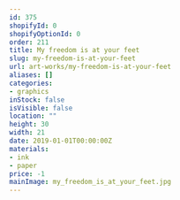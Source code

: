 ```yaml
---
id: 375
shopifyId: 0
shopifyOptionId: 0
order: 211
title: My freedom is at your feet
slug: my-freedom-is-at-your-feet
url: art-works/my-freedom-is-at-your-feet
aliases: []
categories:
- graphics
inStock: false
isVisible: false
location: ""
height: 30
width: 21
date: 2019-01-01T00:00:00Z
materials:
- ink
- paper
price: -1
mainImage: my_freedom_is_at_your_feet.jpg
---
```

